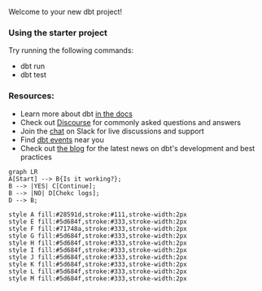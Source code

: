 Welcome to your new dbt project!

### Using the starter project

Try running the following commands:
- dbt run
- dbt test


### Resources:
- Learn more about dbt [in the docs](https://docs.getdbt.com/docs/introduction)
- Check out [Discourse](https://discourse.getdbt.com/) for commonly asked questions and answers
- Join the [chat](https://community.getdbt.com/) on Slack for live discussions and support
- Find [dbt events](https://events.getdbt.com) near you
- Check out [the blog](https://blog.getdbt.com/) for the latest news on dbt's development and best practices



```mermaid 
graph LR 
A[Start] --> B{Is it working?}; 
B --> |YES| C[Continue]; 
B --> |NO| D[Chekc logs]; 
D --> B; 

style A fill:#28591d,stroke:#111,stroke-width:2px
style E fill:#5d684f,stroke:#333,stroke-width:2px
style F fill:#71748a,stroke:#333,stroke-width:2px
style G fill:#5d684f,stroke:#333,stroke-width:2px
style H fill:#5d684f,stroke:#333,stroke-width:2px
style I fill:#5d684f,stroke:#333,stroke-width:2px
style J fill:#5d684f,stroke:#333,stroke-width:2px
style K fill:#5d684f,stroke:#333,stroke-width:2px
style L fill:#5d684f,stroke:#333,stroke-width:2px
style M fill:#5d684f,stroke:#333,stroke-width:2px

```
